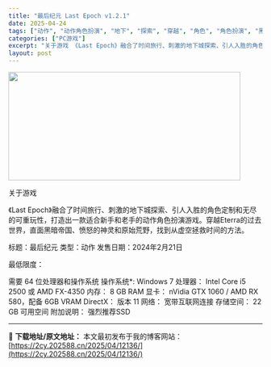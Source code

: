 ```yaml
---
title: "最后纪元 Last Epoch v1.2.1"
date: 2025-04-24
tags: ["动作", "动作角色扮演", "地下", "探索", "穿越", "角色", "角色扮演", "黑暗"]
categories: ["PC游戏"]
excerpt: "关于游戏 《Last Epoch》融合了时间旅行、刺激的地下城探索、引人入胜的角色定制和无尽的可重玩性，打造出一款适合新手和老手的动作角色扮演游戏。穿越Eterra的过去世界，直面黑暗帝国、愤怒的神灵和原始荒野，找到从虚空拯救时间的方法。 标题：最后纪元 类型：动作 发售日期：2024年2月21日 &hellip;"
layout: post
---
```


<img class="aligncenter size-full wp-image-12127" src="https://2cy.202588.cn/wp-content/uploads/2025/04/2025042407273156.webp" alt="" width="460" height="215" />

关于游戏

《Last Epoch》融合了时间旅行、刺激的地下城探索、引人入胜的角色定制和无尽的可重玩性，打造出一款适合新手和老手的动作角色扮演游戏。穿越Eterra的过去世界，直面黑暗帝国、愤怒的神灵和原始荒野，找到从虚空拯救时间的方法。

标题：最后纪元
类型：动作
发售日期：2024年2月21日

最低限度：

需要 64 位处理器和操作系统
操作系统*: Windows 7
处理器： Intel Core i5 2500 或 AMD FX-4350
内存： 8 GB RAM
显卡： nVidia GTX 1060 / AMD RX 580，配备 6GB VRAM
DirectX： 版本 11
网络： 宽带互联网连接
存储空间： 22 GB 可用空间
附加说明： 强烈推荐SSD

---
📖 **下载地址/原文地址：** 本文最初发布于我的博客网站：[https://2cy.202588.cn/2025/04/12136/](https://2cy.202588.cn/2025/04/12136/)
